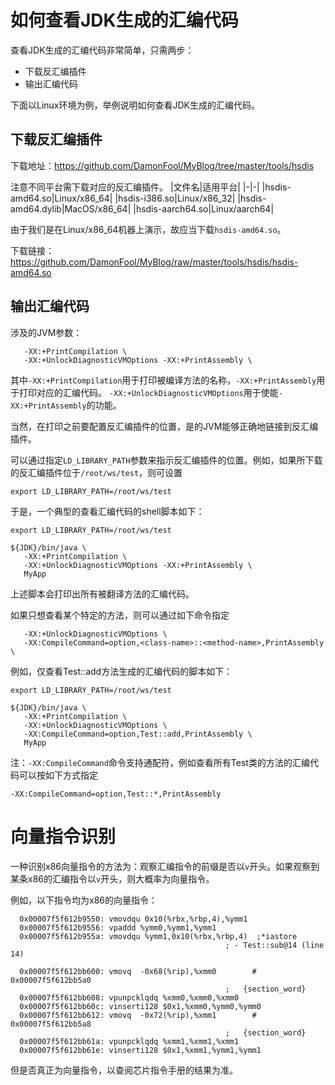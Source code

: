 # 如何查看JDK生成的汇编代码

查看JDK生成的汇编代码非常简单，只需两步：
- 下载反汇编插件
- 输出汇编代码

下面以Linux环境为例，举例说明如何查看JDK生成的汇编代码。

## 下载反汇编插件

下载地址：https://github.com/DamonFool/MyBlog/tree/master/tools/hsdis

注意不同平台需下载对应的反汇编插件。
|文件名|适用平台|
|-|-|
|hsdis-amd64.so|Linux/x86_64|
|hsdis-i386.so|Linux/x86_32|
|hsdis-amd64.dylib|MacOS/x86_64|
|hsdis-aarch64.so|Linux/aarch64|

由于我们是在Linux/x86_64机器上演示，故应当下载`hsdis-amd64.so`。

下载链接：https://github.com/DamonFool/MyBlog/raw/master/tools/hsdis/hsdis-amd64.so

## 输出汇编代码

涉及的JVM参数：
```
   -XX:+PrintCompilation \
   -XX:+UnlockDiagnosticVMOptions -XX:+PrintAssembly \
```

其中`-XX:+PrintCompilation`用于打印被编译方法的名称，`-XX:+PrintAssembly`用于打印对应的汇编代码。
`-XX:+UnlockDiagnosticVMOptions`用于使能`-XX:+PrintAssembly`的功能。

当然，在打印之前要配置反汇编插件的位置，是的JVM能够正确地链接到反汇编插件。

可以通过指定`LD_LIBRARY_PATH`参数来指示反汇编插件的位置。例如，如果所下载的反汇编插件位于`/root/ws/test`，则可设置
```
export LD_LIBRARY_PATH=/root/ws/test
```

于是，一个典型的查看汇编代码的shell脚本如下：
```
export LD_LIBRARY_PATH=/root/ws/test

${JDK}/bin/java \
   -XX:+PrintCompilation \
   -XX:+UnlockDiagnosticVMOptions -XX:+PrintAssembly \
   MyApp
```
上述脚本会打印出所有被翻译方法的汇编代码。

如果只想查看某个特定的方法，则可以通过如下命令指定
```
   -XX:+UnlockDiagnosticVMOptions \
   -XX:CompileCommand=option,<class-name>::<method-name>,PrintAssembly \
```

例如，仅查看Test::add方法生成的汇编代码的脚本如下：
```
export LD_LIBRARY_PATH=/root/ws/test

${JDK}/bin/java \
   -XX:+PrintCompilation \
   -XX:+UnlockDiagnosticVMOptions \
   -XX:CompileCommand=option,Test::add,PrintAssembly \
   MyApp
```

注：`-XX:CompileCommand`命令支持通配符，例如查看所有Test类的方法的汇编代码可以按如下方式指定
```
-XX:CompileCommand=option,Test::*,PrintAssembly 
```

# 向量指令识别

一种识别x86向量指令的方法为：观察汇编指令的前缀是否以`v`开头。如果观察到某条x86的汇编指令以`v`开头，则大概率为向量指令。

例如，以下指令均为x86的向量指令：
```
  0x00007f5f612b9550: vmovdqu 0x10(%rbx,%rbp,4),%ymm1
  0x00007f5f612b9556: vpaddd %ymm0,%ymm1,%ymm1
  0x00007f5f612b955a: vmovdqu %ymm1,0x10(%rbx,%rbp,4)  ;*iastore
                                                ; - Test::sub@14 (line 14)
```

```
  0x00007f5f612bb600: vmovq  -0x68(%rip),%xmm0        # 0x00007f5f612bb5a0
                                                ;   {section_word}
  0x00007f5f612bb608: vpunpcklqdq %xmm0,%xmm0,%xmm0
  0x00007f5f612bb60c: vinserti128 $0x1,%xmm0,%ymm0,%ymm0
  0x00007f5f612bb612: vmovq  -0x72(%rip),%xmm1        # 0x00007f5f612bb5a8
                                                ;   {section_word}
  0x00007f5f612bb61a: vpunpcklqdq %xmm1,%xmm1,%xmm1
  0x00007f5f612bb61e: vinserti128 $0x1,%xmm1,%ymm1,%ymm1
```

但是否真正为向量指令，以查阅芯片指令手册的结果为准。

